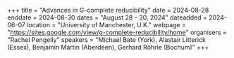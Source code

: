 +++
title = "Advances in G-complete reducibility"
date = 2024-08-28
enddate = 2024-08-30
dates = "August 28 - 30, 2024"
dateadded = 2024-06-07
location = "University of Manchester, U.K."
webpage = "https://sites.google.com/view/g-complete-reducibility/home"
organisers = "Rachel Pengelly"
speakers = "Michael Bate (York), Alastair Litterick (Essex), Benjamin Martin (Aberdeen), Gerhard Röhrle (Bochum)"
+++
